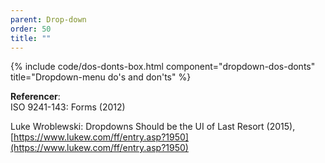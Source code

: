 ```yaml
---
parent: Drop-down
order: 50
title: ""
---
```

{% include code/dos-donts-box.html component="dropdown-dos-donts" title="Dropdown-menu do's and don'ts" %}

**Referencer**:<br />
ISO 9241-143: Forms (2012)

Luke Wroblewski: Dropdowns Should be the UI of Last Resort (2015),<br />
[https://www.lukew.com/ff/entry.asp?1950](https://www.lukew.com/ff/entry.asp?1950)
